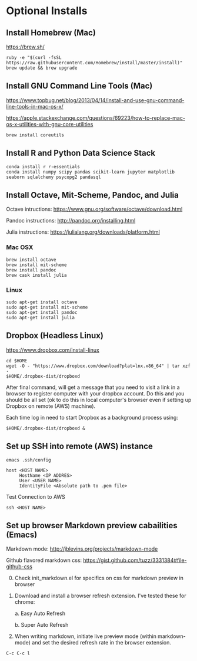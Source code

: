 

# Optional Installs


## Install Homebrew (Mac)

https://brew.sh/

~~~
ruby -e "$(curl -fsSL https://raw.githubusercontent.com/Homebrew/install/master/install)"
brew update && brew upgrade
~~~


## Install GNU Command Line Tools (Mac)

https://www.topbug.net/blog/2013/04/14/install-and-use-gnu-command-line-tools-in-mac-os-x/

https://apple.stackexchange.com/questions/69223/how-to-replace-mac-os-x-utilities-with-gnu-core-utilities

~~~
brew install coreutils
~~~



## Install R and Python Data Science Stack

~~~
conda install r r-essentials
conda install numpy scipy pandas scikit-learn jupyter matplotlib seaborn sqlalchemy psycopg2 pandasql 
~~~



## Install Octave, Mit-Scheme, Pandoc, and Julia

Octave intructions: https://www.gnu.org/software/octave/download.html

Pandoc instructions: http://pandoc.org/installing.html

Julia instructions: https://julialang.org/downloads/platform.html


### Mac OSX

~~~
brew install octave
brew install mit-scheme
brew install pandoc
brew cask install julia
~~~


### Linux

~~~
sudo apt-get install octave
sudo apt-get install mit-scheme
sudo apt-get install pandoc
sudo apt-get install julia
~~~



## Dropbox (Headless Linux)

https://www.dropbox.com/install-linux

~~~
cd $HOME
wget -O - "https://www.dropbox.com/download?plat=lnx.x86_64" | tar xzf -
$HOME/.dropbox-dist/dropboxd
~~~

After final command, will get a message that you need to visit a link in a browser to register computer with your dropbox account. Do this and you should be all set (ok to do this in local computer's browser even if setting up Dropbox on remote (AWS) machine).

Each time log in need to start Dropbox as a background process using:

~~~
$HOME/.dropbox-dist/dropboxd &
~~~


## Set up SSH into remote (AWS) instance

~~~
emacs .ssh/config
~~~

~~~
host <HOST NAME>
     HostName <IP ADDRES>
     User <USER NAME>
     IdentityFile <Absolute path to .pem file>
~~~


Test Connection to AWS

~~~
ssh <HOST NAME>
~~~



## Set up browser Markdown preview cabailities (Emacs)

Markdown mode: http://jblevins.org/projects/markdown-mode

Github flavored markdown css: https://gist.github.com/tuzz/3331384#file-github-css

0. Check init_markdown.el for specifics on css for markdown preview in browser 

1. Download and install a browser refresh extension. I've tested these for chrome:

    a. Easy Auto Refresh
    
    b. Super Auto Refresh

2. When writing markdown, initiate live preview mode (within markdown-mode) and set the desired refresh rate in the browser extension.

~~~
C-c C-c l
~~~


